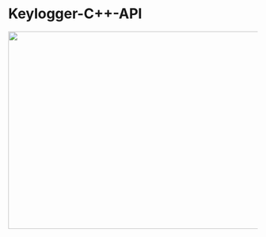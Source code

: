 # Keylogger-C++-API
<img src="https://1.bp.blogspot.com/-EFMdNg3ATWU/XTA9PrTOLRI/AAAAAAAAAAk/VlLI3tcLgxg4n5mOlNOGwys_p1oUawDBwCLcBGAs/w1200-h630-p-k-no-nu/KEYLOGGER-1024x538.jpg" height="400" width="600">
